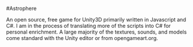 #Astrophere

An open source, free game for Unity3D primarily written in Javascript and C#. I am in the process of translating more
of the scripts into C# for personal enrichment. A large majority of the textures, sounds, and models come standard with 
the Unity editor or from opengameart.org.
